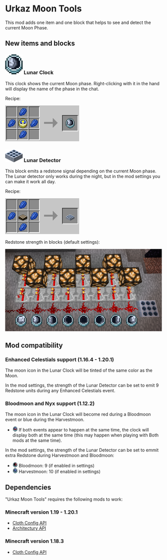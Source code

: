 # Urkaz Moon Tools

This mod adds one item and one block that helps to see and detect the current Moon Phase.

## New items and blocks

### ![Lunar Clock](https://raw.githubusercontent.com/Urkaz/UrkazMoonTools/master/resources/inv_clock.png "Lunar Clock") Lunar Clock

This clock shows the current Moon phase. Right-clicking with it in the hand will display the name of the phase in the chat.

Recipe:

![Lunar Clock](https://raw.githubusercontent.com/Urkaz/UrkazMoonTools/master/resources/recipe_clock.png "Lunar Clock recipe")


### ![Lunar Detector](https://raw.githubusercontent.com/Urkaz/UrkazMoonTools/master/resources/inv_sensor.png "Lunar Detector") Lunar Detector

This block emits a redstone signal depending on the current Moon phase. The Lunar detector only works during the night, but in the mod settings you can make it work all day.

Recipe:

![Lunar Clock](https://raw.githubusercontent.com/Urkaz/UrkazMoonTools/master/resources/recipe_sensor.png "Lunar Detector recipe")

Redstone strength in blocks (default settings):

![](https://raw.githubusercontent.com/Urkaz/UrkazMoonTools/master/resources/help_redstone.png)

## Mod compatibility

### Enhanced Celestials support (1.16.4 - 1.20.1)
The moon icon in the Lunar Clock will be tinted of the same color as the Moon.

In the mod settings, the strength of the Lunar Detector can be set to emit 9 Redstone units during any Enhanced Celestials event.

### Bloodmoon and Nyx support (1.12.2)
The moon icon in the Lunar Clock will become red during a Bloodmoon event or blue during the Harvestmoon.

* ![Bloody harvest](https://raw.githubusercontent.com/Urkaz/UrkazMoonTools/1.12.2/src/main/resources/assets/urkazmoontools/textures/item/moonclock_110.png "Bloody harvest") If both events appear to happen at the same time, the clock will display both at the same time (this may happen when playing with Both mods at the same time).

In the mod settings, the strength of the Lunar Detector can be set to emmit extra Redstone during Harvestmoon and Bloodmoon:

* ![Bloodmoon](https://raw.githubusercontent.com/Urkaz/UrkazMoonTools/1.12.2/src/main/resources/assets/urkazmoontools/textures/item/moonclock_10.png "Bloodmoon") Bloodmoon: 9 (if enabled in settings)
* ![Harvestmoon](https://raw.githubusercontent.com/Urkaz/UrkazMoonTools/1.12.2/src/main/resources/assets/urkazmoontools/textures/item/moonclock_100.png "Harvestmoon") Harvestmoon: 10 (if enabled in settings)

## Dependencies

"Urkaz Moon Tools" requires the following mods to work:

### Minecraft version 1.19 - 1.20.1

* [Cloth Config API](https://www.curseforge.com/minecraft/mc-mods/cloth-config)
* [Architectury API](https://www.curseforge.com/minecraft/mc-mods/architectury-api)

### Minecraft version 1.18.3

* [Cloth Config API](https://www.curseforge.com/minecraft/mc-mods/cloth-config)
